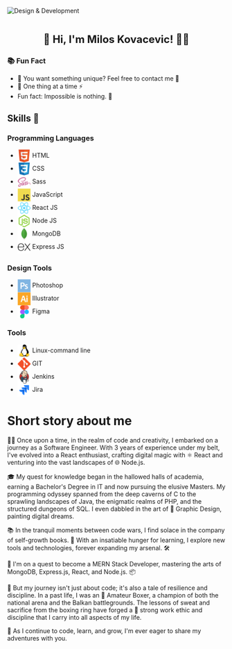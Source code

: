 ![Design & Development](https://pbs.twimg.com/profile_banners/2716994627/1690575517/1500x500)


<h1 align="center">
  <font size="5">👋 Hi, I'm Milos Kovacevic! 👨‍💻</font>
</h1>


### 📚 Fun Fact
- 💬 You want something unique? Feel free to contact me 🙂
- 🎯 One thing at a time ⚡
- Fun fact: Impossible is nothing. 🌟


## Skills 🚀

### Programming Languages
- <img align="center" alt="HTML5" width="30px" src="https://raw.githubusercontent.com/devicons/devicon/master/icons/html5/html5-original.svg" /> HTML
- <img align="center" alt="CSS3" width="30px" src="https://raw.githubusercontent.com/devicons/devicon/master/icons/css3/css3-original.svg" /> CSS
- <img align="center" alt="Sass" width="30px" src="https://raw.githubusercontent.com/devicons/devicon/master/icons/sass/sass-original.svg" /> Sass
- <img align="center" alt="JavaScript" width="30px" src="https://raw.githubusercontent.com/devicons/devicon/master/icons/javascript/javascript-original.svg" /> JavaScript
- <img align="center" alt="React" width="30px" src="https://raw.githubusercontent.com/devicons/devicon/master/icons/react/react-original.svg" /> React JS
- <img align="center" alt="Node.js" width="30px" src="https://raw.githubusercontent.com/devicons/devicon/master/icons/nodejs/nodejs-original.svg" /> Node JS
- <img align="center" alt="MongoDB" width="30px" src="https://raw.githubusercontent.com/devicons/devicon/master/icons/mongodb/mongodb-original.svg" /> MongoDB
- <img align="center" alt="Express.js" width="30px" src="https://raw.githubusercontent.com/devicons/devicon/master/icons/express/express-original.svg" /> Express JS

### Design Tools
- <img align="center" alt="Photoshop" width="30px" src="https://raw.githubusercontent.com/devicons/devicon/master/icons/photoshop/photoshop-plain.svg" /> Photoshop
- <img align="center" alt="Illustrator" width="30px" src="https://raw.githubusercontent.com/devicons/devicon/master/icons/illustrator/illustrator-plain.svg" /> Illustrator
- <img align="center" alt="Figma" width="30px" src="https://raw.githubusercontent.com/devicons/devicon/master/icons/figma/figma-original.svg" /> Figma

### Tools
- <img align="center" alt="Linux-command line" width="30px" src="https://raw.githubusercontent.com/devicons/devicon/master/icons/linux/linux-original.svg" /> Linux-command line
- <img align="center" alt="Git" width="30px" src="https://raw.githubusercontent.com/devicons/devicon/master/icons/git/git-original.svg" /> GIT
- <img align="center" alt="Jenkins" width="30px" src="https://raw.githubusercontent.com/devicons/devicon/master/icons/jenkins/jenkins-original.svg" /> Jenkins
- <img align="center" alt="Jira" width="30px" src="https://raw.githubusercontent.com/devicons/devicon/master/icons/jira/jira-original.svg" /> Jira


# Short story about me

👨‍💻 Once upon a time, in the realm of code and creativity, I embarked on a journey as a Software Engineer. With 3 years of experience under my belt, I've evolved into a React enthusiast, crafting digital magic with ⚛️ React and venturing into the vast landscapes of 🌐 Node.js.

🎓 My quest for knowledge began in the hallowed halls of academia, earning a Bachelor's Degree in IT and now pursuing the elusive Masters. My programming odyssey spanned from the deep caverns of C to the sprawling landscapes of Java, the enigmatic realms of PHP, and the structured dungeons of SQL. I even dabbled in the art of 🎨 Graphic Design, painting digital dreams.

📚 In the tranquil moments between code wars, I find solace in the company of self-growth books. 📖 With an insatiable hunger for learning, I explore new tools and technologies, forever expanding my arsenal. 🛠️

🚀 I'm on a quest to become a MERN Stack Developer, mastering the arts of MongoDB, Express.js, React, and Node.js. 📦

🥊 But my journey isn't just about code; it's also a tale of resilience and discipline. In a past life, I was an 🥇 Amateur Boxer, a champion of both the national arena and the Balkan battlegrounds. The lessons of sweat and sacrifice from the boxing ring have forged a 💪 strong work ethic and discipline that I carry into all aspects of my life.

🌟 As I continue to code, learn, and grow, I'm ever eager to share my adventures with you.













